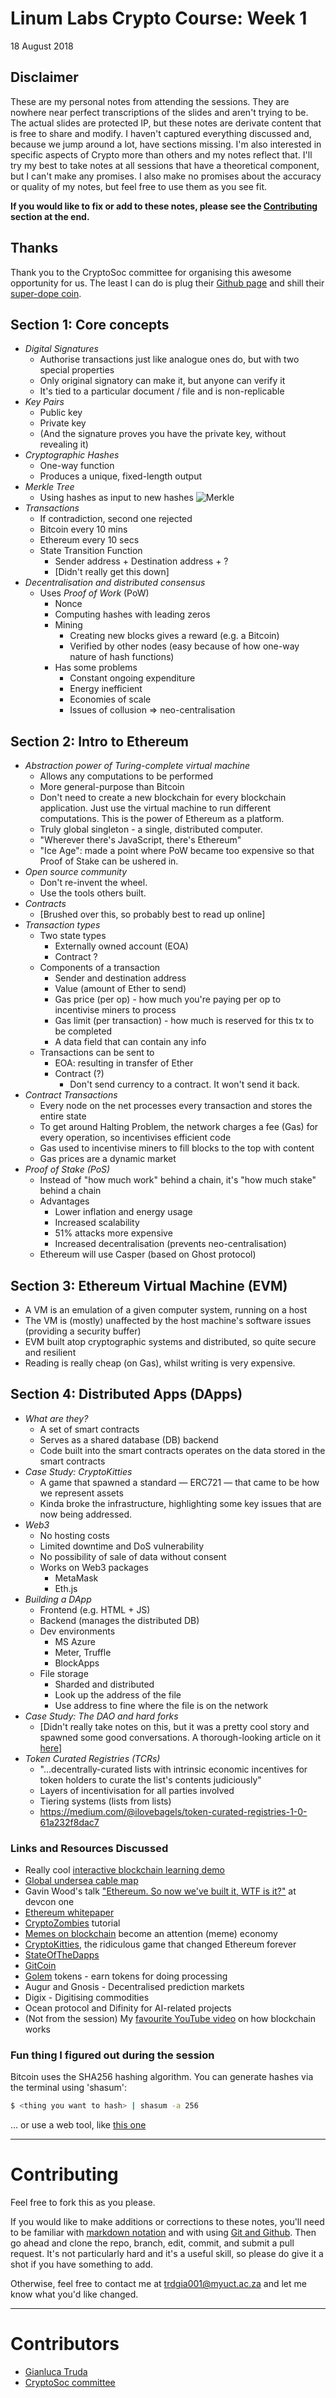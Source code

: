 # Linum Labs Crypto Course: Week 1
18 August 2018

## Disclaimer
These are my personal notes from attending the sessions. They are nowhere near perfect transcriptions of the slides and aren't trying to be. The actual slides are protected IP, but these notes are derivate content that is free to share and modify. I haven't captured everything discussed and, because we jump around a lot, have sections missing. I'm also interested in specific aspects of Crypto more than others and my notes reflect that. I'll try my best to take notes at all sessions that have a theoretical component, but I can't make any promises. I also make no promises about the accuracy or quality of my notes, but feel free to use them as you see fit. 

**If you would like to fix or add to these notes, please see the [Contributing](#contributing) section at the end.**

## Thanks
Thank you to the CryptoSoc committee for organising this awesome opportunity for us. The least I can do is plug their [Github page](https://github.com/CryptoSoc) and shill their [super-dope coin](https://github.com/CryptoSoc/CryptoSocCoin). 

## Section 1: Core concepts

- _Digital Signatures_
	- Authorise transactions just like analogue ones do, but with two special properties
	- Only original signatory can make it, but anyone can verify it
	- It's tied to a particular document / file and is non-replicable
- _Key Pairs_
	- Public key
	- Private key
	- (And the signature proves you have the private key, without revealing it)
- _Cryptographic Hashes_
	- One-way function 
	- Produces a unique, fixed-length output
- _Merkle Tree_
	- Using hashes as input to new hashes
	![Merkle](https://upload.wikimedia.org/wikipedia/commons/thumb/9/95/Hash_Tree.svg/640px-Hash_Tree.svg.png)
- _Transactions_
	- If contradiction, second one rejected
	- Bitcoin every 10 mins
	- Ethereum every 10 secs
	- State Transition Function
		- Sender address + Destination address + ?
		- [Didn't really get this down]
- _Decentralisation and distributed consensus_
	- Uses *Proof of Work* (PoW)
		- Nonce 
		- Computing hashes with leading zeros
		- Mining
			- Creating new blocks gives a reward (e.g. a Bitcoin)
			- Verified by other nodes (easy because of how one-way nature of hash functions)
		- Has some problems
			- Constant ongoing expenditure
			- Energy inefficient
			- Economies of scale
			- Issues of collusion => neo-centralisation

## Section 2: Intro to Ethereum

- _Abstraction power of Turing-complete virtual machine_
	- Allows any computations to be performed
	- More general-purpose than Bitcoin
	- Don't need to create a new blockchain for every blockchain application. Just use the virtual machine to run different computations. This is the power of Ethereum as a platform.
	- Truly global singleton - a single, distributed computer.
	- "Wherever there's JavaScript, there's Ethereum"
	- "Ice Age": made a point where PoW became too expensive so that Proof of Stake can be ushered in.
- _Open source community_
	- Don't re-invent the wheel. 
	- Use the tools others built.
- _Contracts_
	- [Brushed over this, so probably best to read up online]
- _Transaction types_
	- Two state types
		- Externally owned account (EOA)
		- Contract ?
	- Components of a transaction
		- Sender and destination address
		- Value (amount of Ether to send)
		- Gas price (per op) - how much you're paying per op to incentivise miners to process
		- Gas limit (per transaction) -  how much is reserved for this tx to be completed
		- A data field that can contain any info
	- Transactions can be sent to
		- EOA: resulting in transfer of Ether
		- Contract (?)
			- Don't send currency to a contract. It won't send it back.
- _Contract Transactions_
	- Every node on the net processes every transaction and stores the entire state
	- To get around Halting Problem, the network charges a fee (Gas) for every operation, so incentivises efficient code
	- Gas used to incentivise miners to fill blocks to the top with content
	- Gas prices are a dynamic market
- _Proof of Stake (PoS)_
	- Instead of "how much work" behind a chain, it's "how much stake" behind a chain
	- Advantages
		- Lower inflation and energy usage
		- Increased scalability
		- 51% attacks more expensive
		- Increased decentralisation (prevents neo-centralisation)
	- Ethereum will use Casper (based on Ghost protocol)

	
## Section 3: Ethereum Virtual Machine (EVM)

- A VM is an emulation of a given computer system, running on a host
- The VM is (mostly) unaffected by the host machine's software issues (providing a security buffer)
- EVM built atop cryptographic systems and distributed, so quite secure and resilient 
- Reading is really cheap (on Gas), whilst writing is very expensive.

## Section 4: Distributed Apps (DApps)

- _What are they?_
	- A set of smart contracts
	- Serves as a shared database (DB) backend
	- Code built into the smart contracts operates on the data stored in the smart contracts
- _Case Study: CryptoKitties_
	- A game that spawned a standard — ERC721 — that came to be how we represent assets
	- Kinda broke the infrastructure, highlighting some key issues that are now being addressed.
- _Web3_
	- No hosting costs
	- Limited downtime and DoS vulnerability
	- No possibility of sale of data without consent
	- Works on Web3 packages
		- MetaMask
		- Eth.js
- _Building a DApp_
	- Frontend (e.g. HTML + JS)
	- Backend (manages the distributed DB)
	- Dev environments
		- MS Azure
		- Meter, Truffle
		- BlockApps
	- File storage
		- Sharded and distributed
		- Look up the address of the file
		- Use address to fine where the file is on the network
- _Case Study: The DAO and hard forks_
	- [Didn't really take notes on this, but it was a pretty cool story and spawned some good conversations. A thorough-looking article on it [here](https://medium.com/swlh/the-story-of-the-dao-its-history-and-consequences-71e6a8a551ee)]
- _Token Curated Registries (TCRs)_
	- "...decentrally-curated lists with intrinsic economic incentives for token holders to curate the list's contents judiciously"
	- Layers of incentivisation for all parties involved
	- Tiering systems (lists from lists)
	- <https://medium.com/@ilovebagels/token-curated-registries-1-0-61a232f8dac7>

### Links and Resources Discussed

- Really cool [interactive blockchain learning demo](https://blockchaindemo.io/)
- [Global undersea cable map](https://www.submarinecablemap.com/)
- Gavin Wood's talk ["Ethereum. So now we've built it, WTF is it?"](https://www.youtube.com/watch?v=U_LK0t_qaPo) at devcon one
- [Ethereum whitepaper](https://github.com/ethereum/wiki/wiki/White-Paper)
- [CryptoZombies](https://cryptozombies.io/) tutorial
- [Memes on blockchain](https://medium.com/@cryptomemes/introducing-crypto-memes-the-game-that-takes-blockchain-and-memes-bonding-further-cf4e1a0dd30) become an attention (meme) economy
- [CryptoKitties](https://www.cryptokitties.co/), the ridiculous game that changed Ethereum forever
- [StateOfTheDapps](www.stateofthedapps.com) 
- [GitCoin](https://gitcoin.co/)
- [Golem](https://golem.network/) tokens - earn tokens for doing processing
- Augur and Gnosis - Decentralised prediction markets
- Digix - Digitising commodities 
- Ocean protocol and Difinity for AI-related projects
- (Not from the session) My [favourite YouTube video](https://www.youtube.com/watch?v=bBC-nXj3Ng4) on how blockchain works

### Fun thing I figured out during the session

Bitcoin uses the SHA256 hashing algorithm. You can generate hashes via the terminal using 'shasum':

```bash
$ <thing you want to hash> | shasum -a 256
```

... or use a web tool, like [this one](https://passwordsgenerator.net/sha256-hash-generator/)

---
# Contributing
Feel free to fork this as you please. 

If you would like to make additions or corrections to these notes, you'll need to be familiar with [markdown notation](https://github.com/adam-p/markdown-here/wiki/Markdown-Cheatsheet) and with using [Git and Github](https://guides.github.com/activities/hello-world/). Then go ahead and clone the repo, branch, edit, commit, and submit a pull request. It's not particularly hard and it's a useful skill, so please do give it a shot if you have something to add. 

Otherwise, feel free to contact me at [trdgia001@myuct.ac.za](mailto:trdgia001@myuct.ac.za) and let me know what you'd like changed.

---

# Contributors
- [Gianluca Truda](https://github.com/gianlucatruda)
- [CryptoSoc committee](https://github.com/CryptoSoc)


